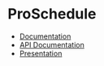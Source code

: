 ProSchedule
===========

* [Documentation](http://pt.scribd.com/collections/3130625/Pratica-Profissional-Direcionada-V-SETREM)
* [API Documentation](http://mayconbordin.github.com/proschedule/)
* [Presentation](http://www.slideshare.net/mayconbordin/desenvolvimento-de-um-software-para-sequenciamento-da-produo-de-uma-indstria-metalmecnica)
